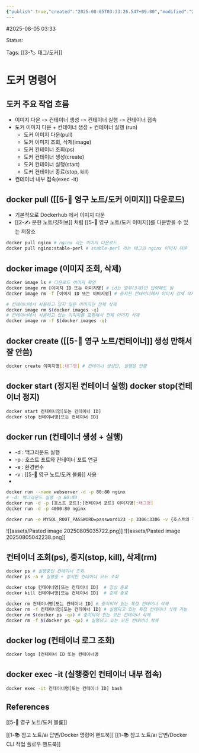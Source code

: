 ```yaml
---
{"publish":true,"created":"2025-08-05T03:33:26.547+09:00","modified":"2025-08-05T04:22:46.712+09:00","cssclasses":""}
---
```


#2025-08-05 03:33

Status: 

Tags: [[3-🏷️ 태그/도커]]

# 도커 명령어
## 도커 주요 작업 흐름
- 이미지 다운 -> 컨테이너 생성 -> 컨테이너 실행 -> 컨테이너 접속
- 도커 이미지 다운 + 컨테이너 생성 + 컨테이너 실행 (run)
	- 도커 이미지 다운(pull)
	- 도커 이미지 조회, 삭제(image)
	- 도커 컨테이너 조회(ps)
	- 도커 컨테이너 생성(create)
	- 도커 컨테이너 실행(start)
	- 도커 컨테이너 종료(stop, kill)
- 컨테이너 내부 접속(exec -it)
## docker pull ([[5-💎 영구 노트/도커 이미지]] 다운로드)
- 기본적으로 Dockerhub 에서 이미지 다운
- [[2-✍️ 문헌 노트/깃허브]] 처럼 [[5-💎 영구 노트/도커 이미지]]를 다운받을 수 있는 저장소
```bash
docker pull nginx # nginx 라는 이미지 다운로드
docker pull nginx:stable-perl # stable-perl 라는 태그의 nginx 이미지 다운
```
## docker image (이미지 조회, 삭제)
```bash
docker image ls # 다운로드 이미지 확인
docker image rm [이미지 ID 또는 이미지명] # id는 일부(3개)만 입력해도 됨
docker image rm -f [이미지 ID 또는 이미지명] # 중지된 컨테이너에서 이미지 강제 삭제, 단 실행중인 컨테이너에서 쓰는 이미지는 삭제 불가능

# 컨테이너에서 사용하고 있지 않은 이미지만 전체 삭제 
docker image rm $(docker images -q) 
# 컨테이너에서 사용하고 있는 이미지를 포함해서 전체 이미지 삭제 
docker image rm -f $(docker images -q)
```
## docker create ([[5-💎 영구 노트/컨테이너]] 생성 만해서 잘 안씀)
```bash
docker create 이미지명[:태그명] # 컨테이너 생성만, 실행은 안함
```
## docker start (정지된 컨테이너 실행) docker stop(컨테이너 정지)
```bash
docker start 컨테이너명[또는 컨테이너 ID]
docker stop 컨테이너명[또는 컨테이너 ID]
```
## docker run (컨테이너 생성 + 실행)
- -d : 백그라운드 실행
- -p : 호스트 포트와 컨테이너 포트 연결
- -e : 환경변수
- -v : [[5-💎 영구 노트/도커 볼륨]] 사용
- 
```bash
docker run --name webserver -d -p 80:80 nginx 
# -d: 백그라운드 실행 -p 80:80 
docker run -d -p [호스트 포트]:[컨테이너 포트] 이미지명[:태그명]
docker run -d -p 4000:80 nginx

docker run -e MYSQL_ROOT_PASSWORD=password123 -p 3306:3306 -v {호스트의 절대경로}/mysql_data:/var/lib/my 
```
![[assets/Pasted image 20250805035722.png]]
![[assets/Pasted image 20250805042238.png]]
## 컨테이너 조회(ps), 중지(stop, kill), 삭제(rm)
```bash
docker ps # 실행중인 컨테이너 조회
docker ps -a # 실행중 + 정지한 컨테이너 모두 조회

docker stop 컨테이너명[또는 컨테이너 ID]  # 정상 종료
docker kill 컨테이너명[또는 컨테이너 ID]  # 강제 종료

docker rm 컨테이너명[또는 컨테이너 ID] # 중지되어 있는 특정 컨테이너 삭제
docker rm -f 컨테이너명[또는 컨테이너 ID] # 실행되고 있는 특정 컨테이너 삭제 가능
docker rm $(docker ps -qa) # 중지되어 있는 모든 컨테이너 삭제
docker rm -f $(docker ps -qa) # 실행되고 있는 모든 컨테이너 삭제
```
## docker log (컨테이너 로그 조회)
```bash
docker logs [컨테이너 ID 또는 컨테이너명
```
## docker exec -it (실행중인 컨테이너 내부 접속)
```bash
docker exec -it 컨테이너명[또는 컨테이너 ID] bash
```

## References
[[5-💎 영구 노트/도커 볼륨]]

 [[1-📚 참고 노트/ai 답변/Docker 명령어 핸드북]]
 [[1-📚 참고 노트/ai 답변/Docker CLI 작업 플로우 핸드북]]
 